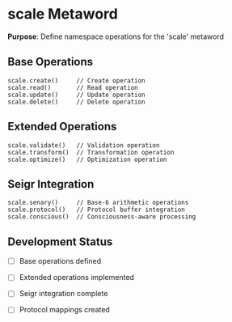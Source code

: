 # scale Metaword

**Purpose**: Define namespace operations for the 'scale' metaword

## Base Operations

```hyphos
scale.create()     // Create operation
scale.read()       // Read operation  
scale.update()     // Update operation
scale.delete()     // Delete operation
```

## Extended Operations

```hyphos
scale.validate()   // Validation operation
scale.transform()  // Transformation operation
scale.optimize()   // Optimization operation
```

## Seigr Integration

```hyphos
scale.senary()     // Base-6 arithmetic operations
scale.protocol()   // Protocol buffer integration
scale.conscious()  // Consciousness-aware processing
```

## Development Status

- [ ] Base operations defined
- [ ] Extended operations implemented  
- [ ] Seigr integration complete
- [ ] Protocol mappings created

